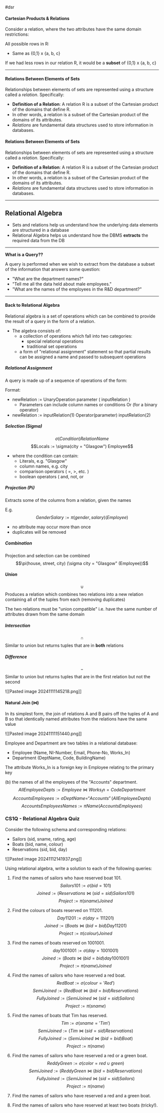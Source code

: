 #dsr
#### Cartesian Products & Relations
Consider a relation, where the two attributes have the same domain restrictions:

All possible rows in R: 
- Same as {0,1} x {a, b, c}

If we had less rows in our relation R, it would be a **subset** of {0,1} x {a, b, c}

---
#### Relations Between Elements of Sets
Relationships between elements of sets are represented using a structure called a _relation_. Specifically:

- **Definition of a Relation**: A relation R is a subset of the Cartesian product of the domains that define R.
- In other words, a relation is a subset of the Cartesian product of the domains of its attributes.
- _Relations_ are fundamental data structures used to store information in databases.

#### Relations Between Elements of Sets
Relationships between elements of sets are represented using a structure called a _relation_. Specifically:

- **Definition of a Relation**: A relation R is a subset of the Cartesian product of the domains that define R.
- In other words, a relation is a subset of the Cartesian product of the domains of its attributes.
- _Relations_ are fundamental data structures used to store information in databases.

---
## Relational Algebra

- Sets and relations help us understand how the underlying data elements are structured in a database
- Relational Algebra helps us understand how the DBMS **extracts** the required data from the DB

---

**What is a Query??**

A query is performed when we wish to extract from the database a subset of the information that answers some question: 
- "What are the department names?"
- "Tell me all the data held about male employees."
- "What are the names of the employees in the R&D department?"

---
#### Back to Relational Algebra
Relational algebra is a set of operations which can be combined to provide the result of a query in the form of a relation.

- The algebra consists of: 
	- a collection of operations which fall into two categories:
		- special relational operations
		- traditional set operations
	- a form of "relational assignment" statement so that partial results can be assigned a name and passed to subsequent operations

##### Relational Assignment
A query is made up of a sequence of operations of the form:

Format: 
- newRelation := UnaryOperation parameter ( inputRelation )
	- Parameters can include column names or conditions Or (for a binary operator)
- newRelation := inputRelation(1) Operator(parameter) inputRelation(2)

##### Selection (Sigma)
$$\sigma(Condition) RelationName$$$$Locals := \sigma(city = "Glasgow") Employee$$
- where the condition can contain:
	- Literals, e.g. "Glasgow"
	- column names, e.g. city 
	- comparison operators ( =, >, etc. )
	- boolean operators ( and, not, or

##### Projection (Pi)
Extracts some of the columns from a relation, given the names

E.g. $$GenderSalary := \pi (gender, salary) (Employee)$$
- no attribute may occur more than once
- duplicates will be removed

##### Combination
Projection and selection can be combined $$\pi(house, street, city) (\sigma city = "Glasgow" (Employee))$$
##### Union
$$\cup$$
Produces a relation which combines two relations into a new relation containing all of the tuples from each (removing duplicates)

The two relations must be "union compatible" i.e. have the same number of attributes drawn from the same domain

##### Intersection
$$\cap$$
Similar to union but returns tuples that are in **both** relations

##### Difference
$$-$$
Similar to union but returns tuples that are in the first relation but not the second

![[Pasted image 20241111145218.png]]


#### Natural Join (⋈)

In its simplest form, the join of relations A and B pairs off the tuples of A and B so that identically named attributes from the relations have the same value

![[Pasted image 20241111151440.png]]

Employee and Department are two tables in a relational database:

- Employee (Name, NI-Number, Email, Phone-No, Works_In)
- Department (DeptName, Code, BuildingName)

The attribute Works_In is a foreign key in Employee relating to the primary key


(b) the names of all the employees of the "Accounts" department. $$AllEmployeeDepts := Employee ⋈ Works_In = Code Department $$$$AccountsEmployees := \sigma DeptName = “Accounts” (AllEmployeeDepts)$$$$AccountsEmployeesNames := \pi Name ( AccountsEmployees )$$
### CS1Q - Relational Algebra Quiz
Consider the following schema and corresponding relations:
- Sailors (sid, sname, rating, age) 
- Boats (bid, name, colour)
- Reservations (sid, bid, day)

![[Pasted image 20241112141937.png]]

Using relational algebra, write a solution to each of the following queries: 
1. Find the names of sailors who have reserved boat 101. 
	$$Sailors101 := \sigma(bid = 101)$$
$$Joined:=(Reservations \bowtie (sid = sid) Sailors101)$$
$$Project:=\pi(sname)Joined$$

2. Find the colours of boats reserved on 111201. 
		$$Day11201 := \sigma(day=111201)$$
	$$Joined := (Boats \bowtie (bid=bid) Day11201)$$
	$$Project := \pi(colour)Joined$$

3. Find the names of boats reserved on 1001001. $$day1001001 := \sigma(day=1001001)$$$$Joined := (Boats \bowtie (bid=bid) day1001001)$$$$Project := \pi(name)Joined$$
4. Find the names of sailors who have reserved a red boat. 
$$RedBoat := \sigma(colour='Red')$$
$$SemiJoined := (RedBoat \bowtie (bid=bid) Reservations)$$
$$FullyJoined := (SemiJoined \bowtie (sid=sid) Sailors)$$
$$Project := \pi(sname)$$

5. Find the names of boats that Tim has reserved. 
$$Tim := \sigma(sname='Tim')$$
$$SemiJoined := (Tim \bowtie (sid=sid) Reservations)$$
$$FullyJoined := (SemiJoined \bowtie (bid=bid) Boat)$$
$$Project:=\pi(name)$$

6. Find the names of sailors who have reserved a red or a green boat. 
$$ReddyGreen:=\sigma(color = red \cup green)$$
$$SemiJoined := (ReddyGreen \bowtie (bid=bid) Reservations)$$
$$FullyJoined := (SemiJoined \bowtie (sid=sid) Sailors)$$
$$Project:=\pi(name)$$

7. Find the names of sailors who have reserved a red and a green boat. 
8. Find the names of sailors who have reserved at least two boats (tricky!).